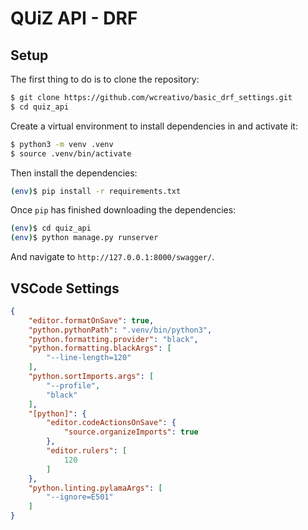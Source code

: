 # QUiZ API - DRF

## Setup

The first thing to do is to clone the repository:

```sh
$ git clone https://github.com/wcreativo/basic_drf_settings.git
$ cd quiz_api
```

Create a virtual environment to install dependencies in and activate it:

```sh
$ python3 -m venv .venv
$ source .venv/bin/activate
```

Then install the dependencies:

```sh
(env)$ pip install -r requirements.txt
```

Once `pip` has finished downloading the dependencies:
```sh
(env)$ cd quiz_api
(env)$ python manage.py runserver
```
And navigate to `http://127.0.0.1:8000/swagger/`.

## VSCode Settings

```json
{
    "editor.formatOnSave": true,
    "python.pythonPath": ".venv/bin/python3",
    "python.formatting.provider": "black",
    "python.formatting.blackArgs": [
        "--line-length=120"
    ],
    "python.sortImports.args": [
        "--profile",
        "black"
    ],
    "[python]": {
        "editor.codeActionsOnSave": {
            "source.organizeImports": true
        },
        "editor.rulers": [
            120
        ]
    },
    "python.linting.pylamaArgs": [
        "--ignore=E501"
    ]
}

